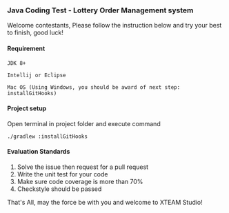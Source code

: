 ### Java Coding Test - Lottery Order Management system

Welcome contestants, Please follow the instruction below and try your best to finish, good luck!

#### Requirement
`JDK 8+`

`Intellij or Eclipse`

`Mac OS (Using Windows, you should be award of next step: installGitHooks)`

#### Project setup

Open terminal in project folder and execute command
```
./gradlew :installGitHooks
```

#### Evaluation Standards
1. Solve the issue then request for a pull request
2. Write the unit test for your code
3. Make sure code coverage is more than 70% 
4. Checkstyle should be passed

That's All, may the force be with you and welcome to XTEAM Studio!

